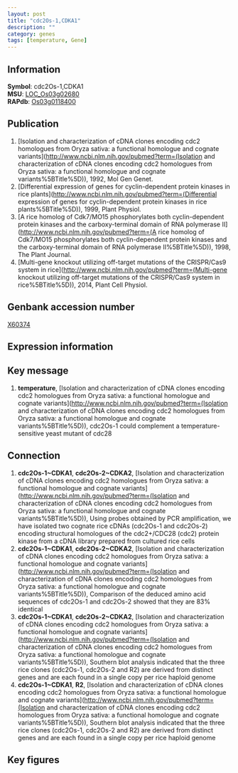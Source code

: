 ```yaml
---
layout: post
title: "cdc2Os-1,CDKA1"
description: ""
category: genes
tags: [temperature, Gene]
---
```


## Information
__Symbol__: cdc2Os-1,CDKA1  
__MSU__: [LOC_Os03g02680](http://rice.plantbiology.msu.edu/cgi-bin/ORF_infopage.cgi?orf=LOC_Os03g02680)  
__RAPdb__: [Os03g0118400](http://rapdb.dna.affrc.go.jp/viewer/gbrowse_details/irgsp1?name=Os03g0118400)  

## Publication
1. [Isolation and characterization of cDNA clones encoding cdc2 homologues from Oryza sativa: a functional homologue and cognate variants](http://www.ncbi.nlm.nih.gov/pubmed?term=(Isolation and characterization of cDNA clones encoding cdc2 homologues from Oryza sativa: a functional homologue and cognate variants%5BTitle%5D)), 1992, Mol Gen Genet.
2. [Differential expression of genes for cyclin-dependent protein kinases in rice plants](http://www.ncbi.nlm.nih.gov/pubmed?term=(Differential expression of genes for cyclin-dependent protein kinases in rice plants%5BTitle%5D)), 1999, Plant Physiol.
3. [A rice homolog of Cdk7/MO15 phosphorylates both cyclin-dependent protein kinases and the carboxy-terminal domain of RNA polymerase II](http://www.ncbi.nlm.nih.gov/pubmed?term=(A rice homolog of Cdk7/MO15 phosphorylates both cyclin-dependent protein kinases and the carboxy-terminal domain of RNA polymerase II%5BTitle%5D)), 1998, The Plant Journal.
4. [Multi-gene knockout utilizing off-target mutations of the CRISPR/Cas9 system in rice](http://www.ncbi.nlm.nih.gov/pubmed?term=(Multi-gene knockout utilizing off-target mutations of the CRISPR/Cas9 system in rice%5BTitle%5D)), 2014, Plant Cell Physiol.

## Genbank accession number
[X60374](http://www.ncbi.nlm.nih.gov/nuccore/X60374)

## Expression information

## Key message
1. __temperature__, [Isolation and characterization of cDNA clones encoding cdc2 homologues from Oryza sativa: a functional homologue and cognate variants](http://www.ncbi.nlm.nih.gov/pubmed?term=(Isolation and characterization of cDNA clones encoding cdc2 homologues from Oryza sativa: a functional homologue and cognate variants%5BTitle%5D)),  cdc2Os-1 could complement a temperature-sensitive yeast mutant of cdc28

## Connection
1. __cdc2Os-1~CDKA1__, __cdc2Os-2~CDKA2__, [Isolation and characterization of cDNA clones encoding cdc2 homologues from Oryza sativa: a functional homologue and cognate variants](http://www.ncbi.nlm.nih.gov/pubmed?term=(Isolation and characterization of cDNA clones encoding cdc2 homologues from Oryza sativa: a functional homologue and cognate variants%5BTitle%5D)), Using probes obtained by PCR amplification, we have isolated two cognate rice cDNAs (cdc2Os-1 and cdc2Os-2) encoding structural homologues of the cdc2+/CDC28 (cdc2) protein kinase from a cDNA library prepared from cultured rice cells
2. __cdc2Os-1~CDKA1__, __cdc2Os-2~CDKA2__, [Isolation and characterization of cDNA clones encoding cdc2 homologues from Oryza sativa: a functional homologue and cognate variants](http://www.ncbi.nlm.nih.gov/pubmed?term=(Isolation and characterization of cDNA clones encoding cdc2 homologues from Oryza sativa: a functional homologue and cognate variants%5BTitle%5D)),  Comparison of the deduced amino acid sequences of cdc2Os-1 and cdc2Os-2 showed that they are 83% identical
3. __cdc2Os-1~CDKA1__, __cdc2Os-2~CDKA2__, [Isolation and characterization of cDNA clones encoding cdc2 homologues from Oryza sativa: a functional homologue and cognate variants](http://www.ncbi.nlm.nih.gov/pubmed?term=(Isolation and characterization of cDNA clones encoding cdc2 homologues from Oryza sativa: a functional homologue and cognate variants%5BTitle%5D)),  Southern blot analysis indicated that the three rice clones (cdc2Os-1, cdc2Os-2 and R2) are derived from distinct genes and are each found in a single copy per rice haploid genome
4. __cdc2Os-1~CDKA1__, __R2__, [Isolation and characterization of cDNA clones encoding cdc2 homologues from Oryza sativa: a functional homologue and cognate variants](http://www.ncbi.nlm.nih.gov/pubmed?term=(Isolation and characterization of cDNA clones encoding cdc2 homologues from Oryza sativa: a functional homologue and cognate variants%5BTitle%5D)),  Southern blot analysis indicated that the three rice clones (cdc2Os-1, cdc2Os-2 and R2) are derived from distinct genes and are each found in a single copy per rice haploid genome

## Key figures


